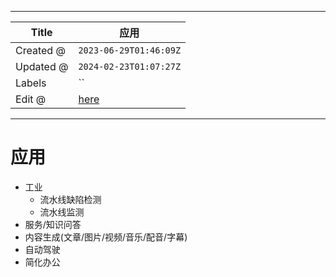 -----

| Title     | 应用                                                    |
| --------- | ----------------------------------------------------- |
| Created @ | `2023-06-29T01:46:09Z`                                |
| Updated @ | `2024-02-23T01:07:27Z`                                |
| Labels    | \`\`                                                  |
| Edit @    | [here](https://github.com/junxnone/aiwiki/issues/428) |

-----

# 应用

  - 工业
      - 流水线缺陷检测
      - 流水线监测
  - 服务/知识问答
  - 内容生成(文章/图片/视频/音乐/配音/字幕)
  - 自动驾驶
  - 简化办公
